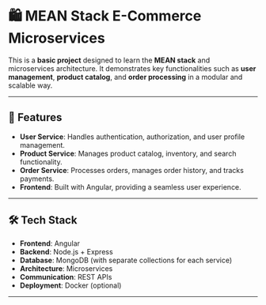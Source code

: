 # 🛍️ MEAN Stack E-Commerce Microservices

This is a **basic project** designed to learn the **MEAN stack** and microservices architecture. It demonstrates key functionalities such as **user management**, **product catalog**, and **order processing** in a modular and scalable way.

---

## 🌟 Features

- **User Service**: Handles authentication, authorization, and user profile management.  
- **Product Service**: Manages product catalog, inventory, and search functionality.  
- **Order Service**: Processes orders, manages order history, and tracks payments.  
- **Frontend**: Built with Angular, providing a seamless user experience.  

---

## 🛠️ Tech Stack

- **Frontend**: Angular  
- **Backend**: Node.js + Express  
- **Database**: MongoDB (with separate collections for each service)  
- **Architecture**: Microservices  
- **Communication**: REST APIs  
- **Deployment**: Docker (optional)  

---
